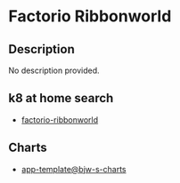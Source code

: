 # Factorio Ribbonworld

## Description

No description provided.

## k8 at home search

- [factorio-ribbonworld](https://nanne.dev/k8s-at-home-search/#/factorio-ribbonworld)

## Charts

- [app-template@bjw-s-charts](https://bjw-s.github.io/helm-charts/)

